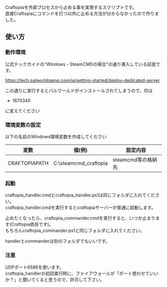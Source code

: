 Craftopiaを外部プロセスから止める事を実現するスクリプトです。  
直接Craftopiaにコマンドを打つ以外に止める方法が分からなかったので作りました。

## 使い方

### 動作環境

公式テックガイドの"Windows - SteamCMDの場合"の通り導入している前提です。

https://tech.palworldgame.com/ja/getting-started/deploy-dedicated-server

この通りに実行するとパルワールドがインストールされてしまうので、IDは

* 1670340

に変えてください

### 環境変数の設定

以下の名前のWindows環境変数を作成してください

| 変数 | 値(例) | 設定内容 |
| --- | --- | --- |
| CRAFTOPIAPATH | C:\steamcmd_craftopia | steamcmd等の格納先 |

### 起動

craftopia_handler.cmdとcraftopia_handler.ps1は同じフォルダに入れてください。  
craftopia_handler.cmdを実行するとcraftopiaサーバーが普通に起動します。

止めたくなったら、craftopia_commander.cmdを実行すると、いつか止まります(Craftopia依存です)。  
もちろんcraftopia_commander.ps1と同じフォルダに入れてください。

handlerとcommanderは別のフォルダでもいいです。

### 注意

UDPポート6588を使います。  
craftopia_handlerの初回実行時に、ファイアウォールが「ポート使わせていいか？」と聞いてくると思うので、許可して下さい。
